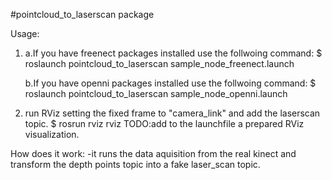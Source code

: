#pointcloud_to_laserscan package

Usage:
1.  a.If you have freenect packages installed use the follwoing command:
        $ roslaunch pointcloud_to_laserscan sample_node_freenect.launch

    b.If you have openni packages installed use the follwoing command:
        $ roslaunch pointcloud_to_laserscan sample_node_openni.launch

2.  run RViz setting the fixed frame to "camera_link" and add the laserscan topic.
        $ rosrun rviz rviz
    TODO:add to the launchfile a prepared RViz visualization.

How does it work:
  -it runs the data aquisition from the real kinect and transform the depth points topic into a fake laser_scan topic.

